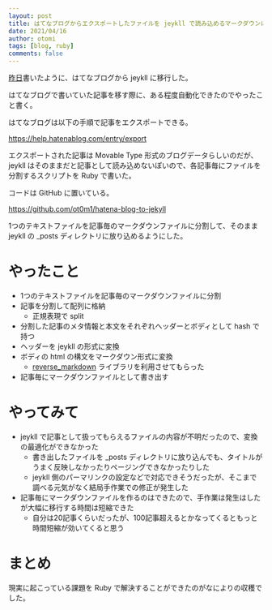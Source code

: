 ```yaml
---
layout: post
title: はてなブログからエクスポートしたファイルを jeykll で読み込めるマークダウンに変換するスクリプト書いた
date: 2021/04/16
author: otomi
tags: [blog, ruby]
comments: false
---
```


[昨日](https://blog.otomi.world/my-forst-jekyll/)書いたように、はてなブログから jeykll に移行した。

はてなブログで書いていた記事を移す際に、ある程度自動化できたのでやったこと書く。

<!-- more -->

はてなブログは以下の手順で記事をエクスポートできる。

https://help.hatenablog.com/entry/export

エクスポートされた記事は Movable Type 形式のブログデータらしいのだが、jeykll はそのままだと記事として読み込めないぽいので、各記事毎にファイルを分割するスクリプトを Ruby で書いた。

コードは GitHub に置いている。

https://github.com/ot0m1/hatena-blog-to-jekyll

1つのテキストファイルを記事毎のマークダウンファイルに分割して、そのまま jeykll の _posts ディレクトリに放り込めるようにした。

# やったこと
- 1つのテキストファイルを記事毎のマークダウンファイルに分割
- 記事を分割して配列に格納
    - 正規表現で split
- 分割した記事のメタ情報と本文をそれぞれヘッダーとボディとして hash で持つ
- ヘッダーを jeykll の形式に変換
- ボディの html の構文をマークダウン形式に変換
    - [reverse_markdown](https://github.com/xijo/reverse_markdown) ライブラリを利用させてもらった
- 記事毎にマークダウンファイルとして書き出す

# やってみて
- jeykll で記事として扱ってもらえるファイルの内容が不明だったので、変換の最適化ができなかった
    - 書き出したファイルを _posts ディレクトリに放り込んでも、タイトルがうまく反映しなかったりページングできなかったりした
    - jeykll 側のパーマリンクの設定などで対応できそうだったが、そこまで調べる元気がなく結局手作業での修正が発生した
- 記事毎にマークダウンファイルを作るのはできたので、手作業は発生はしたが大幅に移行する時間は短縮できた
    - 自分は20記事くらいだったが、100記事超えるとかなってくるともっと時間短縮が効いてくると思う

# まとめ
現実に起こっている課題を Ruby で解決することができたのがなによりの収穫でした。
